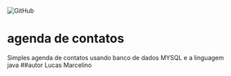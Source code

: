 ![GitHub](https://img.shields.io/github/license/lucasmcostaa/agenda)
# agenda de contatos
Simples agenda de contatos usando banco de dados MYSQL e a linguagem java
##autor
Lucas Marcelino
